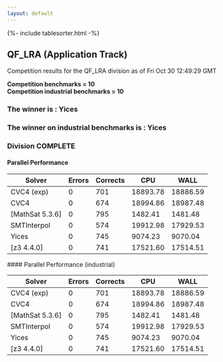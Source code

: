 ```yaml
---
layout: default
---
```

{%- include tablesorter.html -%}

##  QF_LRA (Application Track)

Competition results for the QF_LRA division as of Fri Oct 30 12:49:29 GMT

**Competition benchmarks = 10** 
**<br/>Competition industrial benchmarks = 10** 

###  The winner is : Yices 
###  The winner on industrial benchmarks is : Yices 
### Division COMPLETE
 




#### Parallel Performance
<table id="parallel" class="result sorted">
<thead>
<tr>
<th class="center">Solver</th><th class="center">Errors</th>
<th class="center">Corrects</th>
<th class="center">CPU</th>
<th class="center">WALL</th>
</tr>
</thead>
<tr>
<td>CVC4 (exp)</td>
<td class="right">0</td>
<td class="right">701</td>
<td class="right">18893.78</td>
<td class="right">18886.59</td>
</tr>
<tr>
<td>CVC4</td>
<td class="right">0</td>
<td class="right">674</td>
<td class="right">18994.86</td>
<td class="right">18987.48</td>
</tr>
<tr>
<td>[MathSat 5.3.6]</td>
<td class="right">0</td>
<td class="right">795</td>
<td class="right">1482.41</td>
<td class="right">1481.48</td>
</tr>
<tr>
<td>SMTInterpol</td>
<td class="right">0</td>
<td class="right">574</td>
<td class="right">19912.98</td>
<td class="right">17929.53</td>
</tr>
<tr>
<td>Yices</td>
<td class="right">0</td>
<td class="right">745</td>
<td class="right">9074.23</td>
<td class="right">9070.04</td>
</tr>
<tr>
<td>[z3 4.4.0]</td>
<td class="right">0</td>
<td class="right">741</td>
<td class="right">17521.60</td>
<td class="right">17514.51</td>
</tr>
</table>
#### Parallel Performance (industrial)
<table id="paralleli" class="result sorted">
<thead>
<tr>
<th class="center">Solver</th><th class="center">Errors</th>
<th class="center">Corrects</th>
<th class="center">CPU</th>
<th class="center">WALL</th>
</tr>
</thead>
<tr>
<td>CVC4 (exp)</td>
<td class="right">0</td>
<td class="right">701</td>
<td class="right">18893.78</td>
<td class="right">18886.59</td>
</tr>
<tr>
<td>CVC4</td>
<td class="right">0</td>
<td class="right">674</td>
<td class="right">18994.86</td>
<td class="right">18987.48</td>
</tr>
<tr>
<td>[MathSat 5.3.6]</td>
<td class="right">0</td>
<td class="right">795</td>
<td class="right">1482.41</td>
<td class="right">1481.48</td>
</tr>
<tr>
<td>SMTInterpol</td>
<td class="right">0</td>
<td class="right">574</td>
<td class="right">19912.98</td>
<td class="right">17929.53</td>
</tr>
<tr>
<td>Yices</td>
<td class="right">0</td>
<td class="right">745</td>
<td class="right">9074.23</td>
<td class="right">9070.04</td>
</tr>
<tr>
<td>[z3 4.4.0]</td>
<td class="right">0</td>
<td class="right">741</td>
<td class="right">17521.60</td>
<td class="right">17514.51</td>
</tr>
</table>

